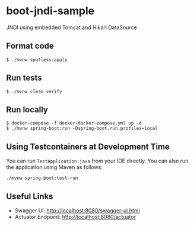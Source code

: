 # boot-jndi-sample

JNDI using embedded Tomcat and Hikari DataSource

## Format code

```shell
$ ./mvnw spotless:apply
```

## Run tests

```shell
$ ./mvnw clean verify
```

## Run locally

```shell
$ docker-compose -f docker/docker-compose.yml up -d
$ ./mvnw spring-boot:run -Dspring-boot.run.profiles=local
```

## Using Testcontainers at Development Time

You can run `TestApplication.java` from your IDE directly.
You can also run the application using Maven as follows:

```shell
./mvnw spring-boot:test-run
```

## Useful Links

* Swagger UI: [http://localhost:8080/swagger-ui.html](http://localhost:8080/swagger-ui.html)
* Actuator Endpoint: [http://localhost:8080/actuator](http://localhost:8080/actuator)
